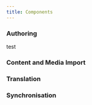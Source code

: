 ```yaml
---
title: Components
---
```


### Authoring

test

### Content and Media Import

### Translation

### Synchronisation
